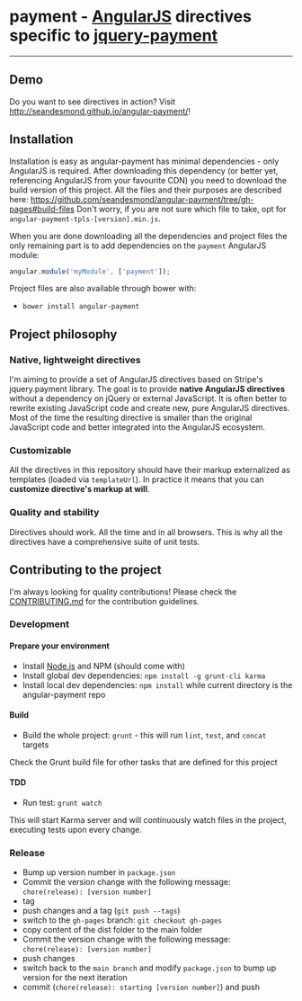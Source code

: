 # payment - [AngularJS](http://angularjs.org/) directives specific to [jquery-payment](https://github.com/stripe/jquery.payment)

***

## Demo

Do you want to see directives in action? Visit http://seandesmond.github.io/angular-payment/!

## Installation

Installation is easy as angular-payment has minimal dependencies - only AngularJS is required.
After downloading this dependency (or better yet, referencing AngularJS from your favourite CDN) you need to download the build version of this project. All the files and their purposes are described here:
https://github.com/seandesmond/angular-payment/tree/gh-pages#build-files
Don't worry, if you are not sure which file to take, opt for `angular-payment-tpls-[version].min.js`.

When you are done downloading all the dependencies and project files the only remaining part is to add dependencies on the `payment` AngularJS module:

```javascript
angular.module('myModule', ['payment']);
```

Project files are also available through bower with:
* `bower install angular-payment`

## Project philosophy

### Native, lightweight directives

I'm aiming to provide a set of AngularJS directives based on Stripe's jquery.payment library. The goal is to provide **native AngularJS directives** without a dependency on jQuery or external JavaScript.
It is often better to rewrite existing JavaScript code and create new, pure AngularJS directives. Most of the time the resulting directive is smaller than the original JavaScript code and better integrated into the AngularJS ecosystem.

### Customizable

All the directives in this repository should have their markup externalized as templates (loaded via `templateUrl`). In practice it means that you can **customize directive's markup at will**.

### Quality and stability

Directives should work. All the time and in all browsers. This is why all the directives have a comprehensive suite of unit tests.

## Contributing to the project

I'm always looking for quality contributions! Please check the [CONTRIBUTING.md](CONTRIBUTING.md) for the contribution guidelines.

### Development
#### Prepare your environment
* Install [Node.js](http://nodejs.org/) and NPM (should come with)
* Install global dev dependencies: `npm install -g grunt-cli karma`
* Install local dev dependencies: `npm install` while current directory is the angular-payment repo

#### Build
* Build the whole project: `grunt` - this will run `lint`, `test`, and `concat` targets

Check the Grunt build file for other tasks that are defined for this project

#### TDD
* Run test: `grunt watch`

This will start Karma server and will continuously watch files in the project, executing tests upon every change.

### Release
* Bump up version number in `package.json`
* Commit the version change with the following message: `chore(release): [version number]`
* tag
* push changes and a tag (`git push --tags`)
* switch to the `gh-pages` branch: `git checkout gh-pages`
* copy content of the dist folder to the main folder
* Commit the version change with the following message: `chore(release): [version number]`
* push changes
* switch back to the `main branch` and modify `package.json` to bump up version for the next iteration
* commit (`chore(release): starting [version number]`) and push
